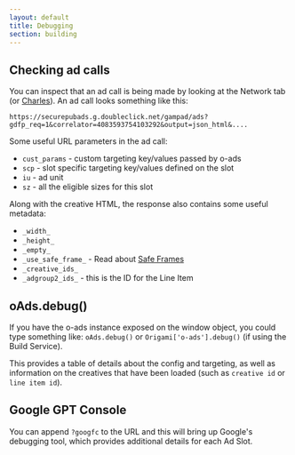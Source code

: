 ```yaml
---
layout: default
title: Debugging
section: building
---
```


## Checking ad calls

You can inspect that an ad call is being made by looking at the Network tab (or [Charles](https://www.charlesproxy.com/)). An ad call looks something like this:  
```
https://securepubads.g.doubleclick.net/gampad/ads?gdfp_req=1&correlator=4083593754103292&output=json_html&....
```

Some useful URL parameters in the ad call:

* `cust_params` - custom targeting key/values passed by o-ads
* `scp` - slot specific targeting key/values defined on the slot
* `iu` - ad unit
* `sz` - all the eligible sizes for this slot

Along with the creative HTML, the response also contains some useful metadata:

* `_width_`
* `_height_`
* `_empty_`
* `_use_safe_frame_` - Read about [Safe Frames](https://support.google.com/dfp_premium/answer/6023110)
* `_creative_ids_`
* `_adgroup2_ids_` - this is the ID for the Line Item


## oAds.debug()

If you have the o-ads instance exposed on the window object, you could type something like:
`oAds.debug()` or `Origami['o-ads'].debug()` (if using the Build Service).

This provides a table of details about the config and targeting, as well as information on the creatives that have been loaded (such as `creative id` or `line item id`).

## Google GPT Console

You can append `?googfc` to the URL and this will bring up Google's debugging tool, which provides additional details for each Ad Slot.
